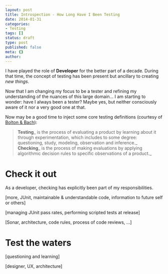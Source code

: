 ```yaml
---
layout: post
title: Introspection - How Long Have I Been Testing
date: 2014-01-31
categories:
- Testing
tags: []
status: draft
type: post
published: false
meta: {}
author: 
---
```

I have played the role of **Developer** for the better part of a decade. During that time, the concept of testing has been present but ancillary to creating _new things_.

Now that I am changing my focus to be a tester and refining my understanding of the nuances of this large domain... I am starting to wonder: have I always been a tester? Maybe yes, but neither consciously aware of it nor a very good one at that.

Now may be a good time to inject some core testing definitions (courtesy of [Bolton &amp; Bach](http://www.satisfice.com/blog/archives/856)):

> **Testing**_ is the process of evaluating a product by learning about it through experimentation, which includes to some degree: questioning, study, modeling, observation and inference._
> **Checking**_ is the process of making evaluations by applying algorithmic decision rules to specific observations of a product._

# Check it out

As a developer, checking has explicitly been part of my responsibilities.

[more, JUnit, maintainable &amp; understandable code, information to future self or others]

[managing JUnit pass rates, performing scripted tests at release]

[Sonar, architecture, code rules, process of code reviews, ...]

# Test the waters

[questioning and learning]

[designer, UX, architecture]
